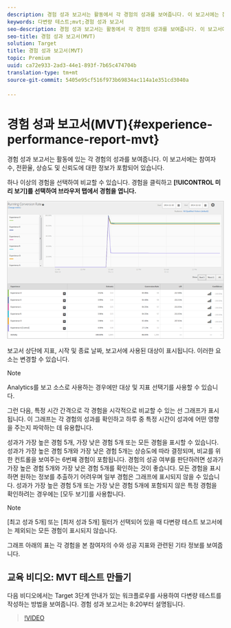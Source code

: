 ```yaml
---
description: 경험 성과 보고서는 활동에서 각 경험의 성과를 보여줍니다. 이 보고서에는 참여자 수, 전환율, 상승도, 신뢰도에 대한 정보가 포함됩니다.
keywords: 다변량 테스트;mvt;경험 성과 보고서
seo-description: 경험 성과 보고서는 활동에서 각 경험의 성과를 보여줍니다. 이 보고서에는 참여자 수, 전환율, 상승도, 신뢰도에 대한 정보가 포함됩니다.
seo-title: 경험 성과 보고서(MVT)
solution: Target
title: 경험 성과 보고서(MVT)
topic: Premium
uuid: ca72e933-2ad3-44e1-893f-7b65c474704b
translation-type: tm+mt
source-git-commit: 5405e95cf516f973b69834ac114a1e351cd3040a

---
```



# 경험 성과 보고서(MVT){#experience-performance-report-mvt}

경험 성과 보고서는 활동에 있는 각 경험의 성과를 보여줍니다. 이 보고서에는 참여자 수, 전환율, 상승도 및 신뢰도에 대한 정보가 포함되어 있습니다.

하나 이상의 경험을 선택하여 비교할 수 있습니다. 경험을 클릭하고 **[!UICONTROL 미리 보기]를 선택하여 브라우저 탭에서 경험을 엽니다.**

![](assets/experienceperformancetable.png)

보고서 상단에 지표, 시작 및 종료 날짜, 보고서에 사용된 대상이 표시됩니다. 이러한 요소는 변경할 수 있습니다.

>[!NOTE]
>
>Analytics를 보고 소스로 사용하는 경우에만 대상 및 지표 선택기를 사용할 수 있습니다.

그런 다음, 특정 시간 간격으로 각 경험을 시각적으로 비교할 수 있는 선 그래프가 표시됩니다. 이 그래프는 각 경험의 성과를 확인하고 하루 중 특정 시간이 성과에 어떤 영향을 주는지 파악하는 데 유용합니다.

성과가 가장 높은 경험 5개, 가장 낮은 경험 5개 또는 모든 경험을 표시할 수 있습니다. 성과가 가장 높은 경험 5개와 가장 낮은 경험 5개는 상승도에 따라 결정되며, 비교를 위한 컨트롤을 보여주는 6번째 경험이 포함됩니다. 경험의 성공 여부를 판단하려면 성과가 가장 높은 경험 5개와 가장 낮은 경험 5개를 확인하는 것이 좋습니다. 모든 경험을 표시하면 원하는 정보를 추출하기 어려우며 일부 경험은 그래프에 표시되지 않을 수 있습니다. 성과가 가장 높은 경험 5개 또는 가장 낮은 경험 5개에 포함되지 않은 특정 경험을 확인하려는 경우에는 [모두 보기]를 사용합니다.

>[!NOTE]
>
>[최고 성과 5개] 또는 [최저 성과 5개] 필터가 선택되어 있을 때 다변량 테스트 보고서에는 제외되는 모든 경험이 표시되지 않습니다.

그래프 아래의 표는 각 경험을 본 참여자의 수와 성공 지표와 관련된 기타 정보를 보여줍니다.

## 교육 비디오: MVT 테스트 만들기

다음 비디오에서는 Target 3단계 안내가 있는 워크플로우를 사용하여 다변량 테스트를 작성하는 방법을 보여줍니다. 경험 성과 보고서는 8:20부터 설명됩니다.

>[!VIDEO](https://video.tv.adobe.com/v/17395)